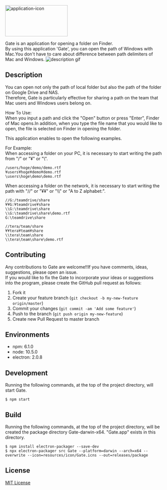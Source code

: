 <img src="https://raw.githubusercontent.com/wiki/zetton-31/Gate/images/readme-top.png" alt="application-icon" width="200" height="100">

Gate is an application for opening a folder on Finder.  
By using this application 'Gate', you can open the path of Windows with Mac.You don't have to care about difference between path delimiters of Mac and Windows.
![description gif](https://raw.githubusercontent.com/wiki/zetton-31/Gate/images/description.gif)

## Description
You can open not only the path of local folder but also the path of the folder on Google Drive and NAS.  
Therefore, Gate is particularly effective for sharing a path on the team that Mac users and Windows users belong on.

How To Use:  
When you input a path and click the "Open" button or press "Enter", Finder of Mac opens.In addition, when you type the file name that you would like to open, the file is selected on Finder in opening the folder.

This application enables to open the following examples.

For Example:  
When accessing a folder on your PC, it is necessary to start writing the path from "/" or "¥" or "\\".
```
/users/hoge/demo/demo.rtf
¥users¥hoge¥demo¥demo.rtf
\users\hoge\demo\demo.rtf
```

When accessing a folder on the network, it is necessary to start writing the path with "//" or "¥¥" or "\\\\" or "A to Z alphabet:".
```
//G:/teamdrive/share
¥¥G:¥teamdrive¥share
\\G:\teamdrive\share
\\G:\teamdrive\share\demo.rtf
G:\teamdrive\share

//tera/team/share
¥¥tera¥team¥share
\\tera\team\share
\\tera\team\share\demo.rtf
```

## Contributing
Any contributions to Gate are welcome!!If you have comments, ideas, suggestions, please open an issue.  
If you would like to fix the Gate to incorporate your ideas or suggestions into the program, please create the GitHub pull request as follows:  

1. Fork it
2. Create your feature branch (`git checkout -b my-new-feature origin/master`)
3. Commit your changes (`git commit -am 'Add some feature'`)
4. Push to the branch (`git push origin my-new-feature`)
5. Create new Pull Request to master branch

## Environments
* npm:  6.1.0
* node: 10.5.0
* electron: 2.0.8

## Development
Running the following commands, at the top of the project directory, will start Gate.
```
$ npm start
```

## Build
Running the following commands, at the top of the project directory, will be created the package directory Gate-darwin-x64.
"Gate.app" exists in this directory.
```
$ npm install electron-packager --save-dev
$ npx electron-packager src Gate --platform=darwin --arch=x64 --overwrite --icon=resources/icon/Gate.icns --out=releases/package
```

## License
[MIT License](https://github.com/zetton-31/Gate/blob/master/LICENSE)
